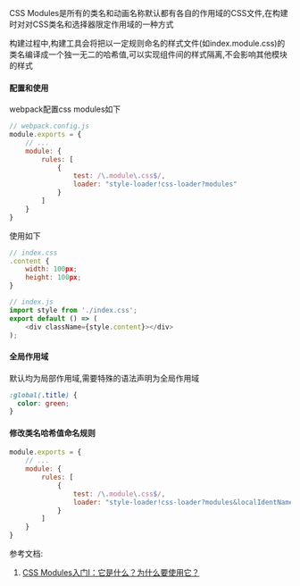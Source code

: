 CSS Modules是所有的类名和动画名称默认都有各自的作用域的CSS文件,在构建时对对CSS类名和选择器限定作用域的一种方式

构建过程中,构建工具会将把以一定规则命名的样式文件(如index.module.css)的类名编译成一个独一无二的哈希值,可以实现组件间的样式隔离,不会影响其他模块的样式

#### 配置和使用

webpack配置css modules如下

```js
// webpack.config.js
module.exports = {
    // ...
    module: {
        rules: [
            {
                test: /\.module\.css$/,
                loader: "style-loader!css-loader?modules"
            }
        ]
    }
}
```

使用如下

```js
// index.css
.content {
    width: 100px;
    height: 100px;
}

// index.js
import style from './index.css';
export default () => (
    <div className={style.content}></div>
);
```

#### 全局作用域

默认均为局部作用域,需要特殊的语法声明为全局作用域

```css
:global(.title) {
  color: green;
}
```

#### 修改类名哈希值命名规则

```js
module.exports = {
    // ...
    module: {
        rules: [
            {
                test: /\.module\.css$/,
                loader: "style-loader!css-loader?modules&localIdentName=[path][name]---[local]---[hash:base64:5]"
            }
        ]
    }
}
```

参考文档:
1. [CSS Modules入门Ⅰ：它是什么？为什么要使用它？](https://zhuanlan.zhihu.com/p/23571898)